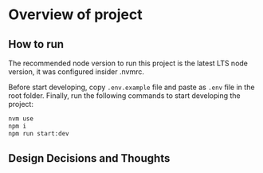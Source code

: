 # Overview of project

## How to run

The recommended node version to run this project is the latest LTS node version, it was configured insider .nvmrc.

Before start developing, copy `.env.example` file and paste as `.env` file in the root folder. Finally, run the following commands to start developing the project:

```bash
nvm use
npm i
npm run start:dev
```

## Design Decisions and Thoughts


